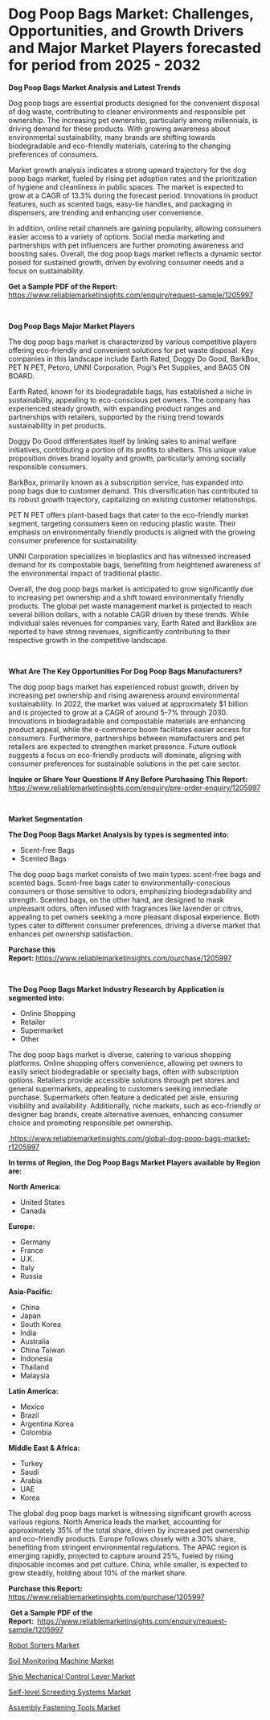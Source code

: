 <p><h1>Dog Poop Bags Market: Challenges, Opportunities, and Growth Drivers and Major Market Players forecasted for period from 2025 - 2032</h1></p><p><strong>Dog Poop Bags Market Analysis and Latest Trends</strong></p>
<p><p>Dog poop bags are essential products designed for the convenient disposal of dog waste, contributing to cleaner environments and responsible pet ownership. The increasing pet ownership, particularly among millennials, is driving demand for these products. With growing awareness about environmental sustainability, many brands are shifting towards biodegradable and eco-friendly materials, catering to the changing preferences of consumers.</p><p>Market growth analysis indicates a strong upward trajectory for the dog poop bags market, fueled by rising pet adoption rates and the prioritization of hygiene and cleanliness in public spaces. The market is expected to grow at a CAGR of 13.3% during the forecast period. Innovations in product features, such as scented bags, easy-tie handles, and packaging in dispensers, are trending and enhancing user convenience.</p><p>In addition, online retail channels are gaining popularity, allowing consumers easier access to a variety of options. Social media marketing and partnerships with pet influencers are further promoting awareness and boosting sales. Overall, the dog poop bags market reflects a dynamic sector poised for sustained growth, driven by evolving consumer needs and a focus on sustainability.</p></p>
<p><strong>Get a Sample PDF of the Report:&nbsp;</strong> <a href="https://www.reliablemarketinsights.com/enquiry/request-sample/1205997?utm_campaign=2177&utm_medium=2&utm_source=Github&utm_content=ia&utm_term=28022025&utm_id=dog-poop-bags">https://www.reliablemarketinsights.com/enquiry/request-sample/1205997</a></p>
<p>&nbsp;</p>
<p><strong>Dog Poop Bags Major Market Players</strong></p>
<p><p>The dog poop bags market is characterized by various competitive players offering eco-friendly and convenient solutions for pet waste disposal. Key companies in this landscape include Earth Rated, Doggy Do Good, BarkBox, PET N PET, Petoro, UNNI Corporation, Pogi’s Pet Supplies, and BAGS ON BOARD.</p><p>Earth Rated, known for its biodegradable bags, has established a niche in sustainability, appealing to eco-conscious pet owners. The company has experienced steady growth, with expanding product ranges and partnerships with retailers, supported by the rising trend towards sustainability in pet products.</p><p>Doggy Do Good differentiates itself by linking sales to animal welfare initiatives, contributing a portion of its profits to shelters. This unique value proposition drives brand loyalty and growth, particularly among socially responsible consumers.</p><p>BarkBox, primarily known as a subscription service, has expanded into poop bags due to customer demand. This diversification has contributed to its robust growth trajectory, capitalizing on existing customer relationships.</p><p>PET N PET offers plant-based bags that cater to the eco-friendly market segment, targeting consumers keen on reducing plastic waste. Their emphasis on environmentally friendly products is aligned with the growing consumer preference for sustainability.</p><p>UNNI Corporation specializes in bioplastics and has witnessed increased demand for its compostable bags, benefiting from heightened awareness of the environmental impact of traditional plastic.</p><p>Overall, the dog poop bags market is anticipated to grow significantly due to increasing pet ownership and a shift toward environmentally friendly products. The global pet waste management market is projected to reach several billion dollars, with a notable CAGR driven by these trends. While individual sales revenues for companies vary, Earth Rated and BarkBox are reported to have strong revenues, significantly contributing to their respective growth in the competitive landscape.</p></p>
<p>&nbsp;</p>
<p><strong>What Are The Key Opportunities For Dog Poop Bags Manufacturers?</strong></p>
<p><p>The dog poop bags market has experienced robust growth, driven by increasing pet ownership and rising awareness around environmental sustainability. In 2022, the market was valued at approximately $1 billion and is projected to grow at a CAGR of around 5-7% through 2030. Innovations in biodegradable and compostable materials are enhancing product appeal, while the e-commerce boom facilitates easier access for consumers. Furthermore, partnerships between manufacturers and pet retailers are expected to strengthen market presence. Future outlook suggests a focus on eco-friendly products will dominate, aligning with consumer preferences for sustainable solutions in the pet care sector.</p></p>
<p><strong>Inquire or Share Your Questions If Any Before Purchasing This Report:</strong> <a href="https://www.reliablemarketinsights.com/enquiry/pre-order-enquiry/1205997?utm_campaign=2177&utm_medium=2&utm_source=Github&utm_content=ia&utm_term=28022025&utm_id=dog-poop-bags">https://www.reliablemarketinsights.com/enquiry/pre-order-enquiry/1205997</a></p>
<p>&nbsp;</p>
<p><strong>Market Segmentation</strong></p>
<p><strong>The Dog Poop Bags Market Analysis by types is segmented into:</strong></p>
<p><ul><li>Scent-free Bags</li><li>Scented Bags</li></ul></p>
<p><p>The dog poop bags market consists of two main types: scent-free bags and scented bags. Scent-free bags cater to environmentally-conscious consumers or those sensitive to odors, emphasizing biodegradability and strength. Scented bags, on the other hand, are designed to mask unpleasant odors, often infused with fragrances like lavender or citrus, appealing to pet owners seeking a more pleasant disposal experience. Both types cater to different consumer preferences, driving a diverse market that enhances pet ownership satisfaction.</p></p>
<p><strong>Purchase this Report:&nbsp;</strong><a href="https://www.reliablemarketinsights.com/purchase/1205997?utm_campaign=2177&utm_medium=2&utm_source=Github&utm_content=ia&utm_term=28022025&utm_id=dog-poop-bags">https://www.reliablemarketinsights.com/purchase/1205997</a></p>
<p>&nbsp;</p>
<p><strong>The Dog Poop Bags Market Industry Research by Application is segmented into:</strong></p>
<p><ul><li>Online Shopping</li><li>Retailer</li><li>Supermarket</li><li>Other</li></ul></p>
<p><p>The dog poop bags market is diverse, catering to various shopping platforms. Online shopping offers convenience, allowing pet owners to easily select biodegradable or specialty bags, often with subscription options. Retailers provide accessible solutions through pet stores and general supermarkets, appealing to customers seeking immediate purchase. Supermarkets often feature a dedicated pet aisle, ensuring visibility and availability. Additionally, niche markets, such as eco-friendly or designer bag brands, create alternative avenues, enhancing consumer choice and promoting responsible pet ownership.</p></p>
<p><a href="https://www.reliablemarketinsights.com/global-dog-poop-bags-market-r1205997?utm_campaign=2177&utm_medium=2&utm_source=Github&utm_content=ia&utm_term=28022025&utm_id=dog-poop-bags">&nbsp;https://www.reliablemarketinsights.com/global-dog-poop-bags-market-r1205997</a></p>
<p><strong>In terms of Region, the Dog Poop Bags Market Players available by Region are:</strong></p>
<p>
    <p> <strong> North America: </strong>
        <ul>
            <li>United States</li>
            <li>Canada</li>
        </ul>
        </p> 
    <p> <strong> Europe: </strong>
        <ul>
            <li>Germany</li>
            <li>France</li>
            <li>U.K.</li>
            <li>Italy</li>
            <li>Russia</li>
        </ul>
        </p> 
    <p> <strong> Asia-Pacific: </strong>
        <ul>
            <li>China</li>
            <li>Japan</li>
            <li>South Korea</li>
            <li>India</li>
            <li>Australia</li>
            <li>China Taiwan</li>
            <li>Indonesia</li>
            <li>Thailand</li>
            <li>Malaysia</li>
        </ul>
        </p> 
    <p> <strong> Latin America: </strong>
        <ul>
            <li>Mexico</li>
            <li>Brazil</li>
            <li>Argentina Korea</li>
            <li>Colombia</li>
        </ul>
        </p> 
    <p> <strong> Middle East & Africa: </strong>
        <ul>
            <li>Turkey</li>
            <li>Saudi</li>
            <li>Arabia</li>
            <li>UAE</li>
            <li>Korea</li>
        </ul>
    </p>
    </p>
<p><p>The global dog poop bags market is witnessing significant growth across various regions. North America leads the market, accounting for approximately 35% of the total share, driven by increased pet ownership and eco-friendly products. Europe follows closely with a 30% share, benefiting from stringent environmental regulations. The APAC region is emerging rapidly, projected to capture around 25%, fueled by rising disposable incomes and pet culture. China, while smaller, is expected to grow steadily, holding about 10% of the market share.</p></p>
<p><strong>Purchase this Report: </strong><a href="https://www.reliablemarketinsights.com/purchase/1205997?utm_campaign=2177&utm_medium=2&utm_source=Github&utm_content=ia&utm_term=28022025&utm_id=dog-poop-bags">https://www.reliablemarketinsights.com/purchase/1205997</a></p>
<p>&nbsp;<strong>Get a Sample PDF of the Report:&nbsp;&nbsp;</strong><a href="https://www.reliablemarketinsights.com/enquiry/request-sample/1205997?utm_campaign=2177&utm_medium=2&utm_source=Github&utm_content=ia&utm_term=28022025&utm_id=dog-poop-bags">https://www.reliablemarketinsights.com/enquiry/request-sample/1205997</a></p>
<p><strong></strong></p>
<p><p><a href="https://github.com/hammelximalschid/Market-Research-Report-List-1/blob/main/robot-sorters-market.md?utm_campaign=2177&utm_medium=2&utm_source=Github&utm_content=ia&utm_term=28022025&utm_id=dog-poop-bags">Robot Sorters Market</a></p><p><a href="https://github.com/rodinayygacklezi/Market-Research-Report-List-1/blob/main/soil-monitoring-machine-market.md?utm_campaign=2177&utm_medium=2&utm_source=Github&utm_content=ia&utm_term=28022025&utm_id=dog-poop-bags">Soil Monitoring Machine Market</a></p><p><a href="https://github.com/OlenFleming68/Market-Research-Report-List-1/blob/main/ship-mechanical-control-lever-market.md?utm_campaign=2177&utm_medium=2&utm_source=Github&utm_content=ia&utm_term=28022025&utm_id=dog-poop-bags">Ship Mechanical Control Lever Market</a></p><p><a href="https://github.com/antonioc6hal/Market-Research-Report-List-1/blob/main/self-level-screeding-systems-market.md?utm_campaign=2177&utm_medium=2&utm_source=Github&utm_content=ia&utm_term=28022025&utm_id=dog-poop-bags">Self-level Screeding Systems Market</a></p><p><a href="https://github.com/lindaopodray/Market-Research-Report-List-1/blob/main/assembly-fastening-tools-market.md?utm_campaign=2177&utm_medium=2&utm_source=Github&utm_content=ia&utm_term=28022025&utm_id=dog-poop-bags">Assembly Fastening Tools Market</a></p></p>